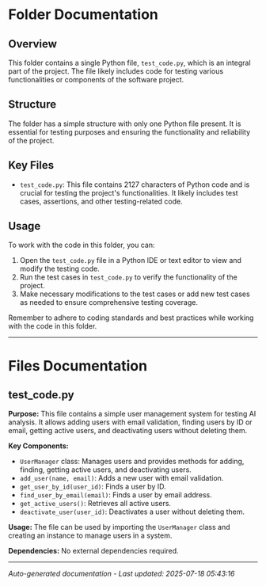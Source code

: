 # Folder Documentation

## Overview
This folder contains a single Python file, `test_code.py`, which is an integral part of the project. The file likely includes code for testing various functionalities or components of the software project.

## Structure
The folder has a simple structure with only one Python file present. It is essential for testing purposes and ensuring the functionality and reliability of the project.

## Key Files
- `test_code.py`: This file contains 2127 characters of Python code and is crucial for testing the project's functionalities. It likely includes test cases, assertions, and other testing-related code.

## Usage
To work with the code in this folder, you can:
1. Open the `test_code.py` file in a Python IDE or text editor to view and modify the testing code.
2. Run the test cases in `test_code.py` to verify the functionality of the project.
3. Make necessary modifications to the test cases or add new test cases as needed to ensure comprehensive testing coverage.

Remember to adhere to coding standards and best practices while working with the code in this folder.

---

# Files Documentation

## test_code.py

**Purpose:** This file contains a simple user management system for testing AI analysis. It allows adding users with email validation, finding users by ID or email, getting active users, and deactivating users without deleting them.

**Key Components:**
- `UserManager` class: Manages users and provides methods for adding, finding, getting active users, and deactivating users.
- `add_user(name, email)`: Adds a new user with email validation.
- `get_user_by_id(user_id)`: Finds a user by ID.
- `find_user_by_email(email)`: Finds a user by email address.
- `get_active_users()`: Retrieves all active users.
- `deactivate_user(user_id)`: Deactivates a user without deleting them.

**Usage:** The file can be used by importing the `UserManager` class and creating an instance to manage users in a system.

**Dependencies:** No external dependencies required.

---
*Auto-generated documentation - Last updated: 2025-07-18 05:43:16*
